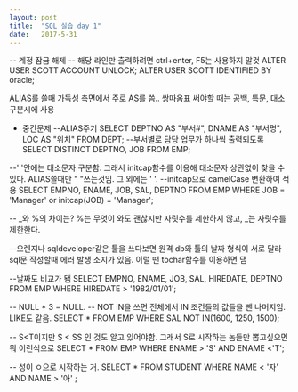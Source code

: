 ```yaml
---
layout: post
title:  "SQL 실습 day 1"
date:   2017-5-31
---
```

-- 계정 잠금 해제
-- 해당 라인만 출력하려면 ctrl+enter, F5는 사용하지 말것
ALTER USER SCOTT ACCOUNT UNLOCK;
ALTER USER SCOTT IDENTIFIED BY oracle;

ALIAS를 쓸때 가독성 측면에서 주로 AS를 씀.. 쌍따옴표 써야할 때는 공백, 특문, 대소 구분시에 사용

* 중간문제
--ALIAS주기
SELECT DEPTNO AS "부서#", DNAME AS "부서명", LOC AS "위치" FROM DEPT;
--부서별로 담당 업무가 하나씩 출력되도록
SELECT DISTINCT DEPTNO, JOB FROM EMP;

--' '안에는 대소문자 구분함. 그래서 initcap함수를 이용해 대소문자 상관없이 찾을 수 있다. ALIAS쓸때만 " "쓰는것임. 그 외에는 ' '.
--initcap으로 camelCase 변환하여 적용
SELECT EMPNO, ENAME, JOB, SAL, DEPTNO FROM EMP WHERE JOB = 'Manager' or initcap(JOB) = 'Manager';

-- _와 %의 차이는? %는 무엇이 와도 괜찮지만 자릿수를 제한하지 않고, _는 자릿수를 제한한다.

--오렌지나 sqldeveloper같은 툴을 쓰다보면 원격 db와 툴의 날짜 형식이 서로
 달라 sql문 작성할때 에러 발생 소지가 있음. 이럴 땐 tochar함수를 이용하면 댐


--날짜도 비교가 됌
SELECT EMPNO,
       ENAME,
       JOB,
       SAL,
       HIREDATE,
       DEPTNO
  FROM EMP
 WHERE HIREDATE > '1982/01/01';

-- NULL * 3 = NULL.
-- NOT IN을 쓰면 전체에서 IN 조건들의 값들을 뺀 나머지임. LIKE도 같음.
SELECT *
  FROM EMP
 WHERE SAL NOT IN(1600,
               1250,
               1500);

-- S<T이지만 S < SS 인 것도 알고 있어야함. 그래서 S로 시작하는 놈들만 뽑고싶으면 뭐 이런식으로
SELECT *
  FROM EMP
 WHERE ENAME > 'S'
   AND ENAME <'T';

-- 성이 ㅇ으로 시작하는 거.
SELECT *
  FROM STUDENT
 WHERE NAME < '자' AND NAME > '아' ;
